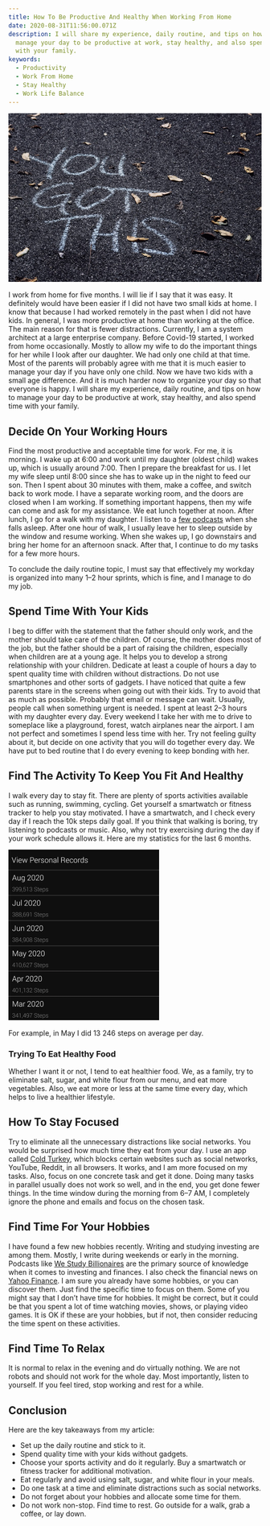```yaml
---
title: How To Be Productive And Healthy When Working From Home
date: 2020-08-31T11:56:00.071Z
description: I will share my experience, daily routine, and tips on how to
  manage your day to be productive at work, stay healthy, and also spend time
  with your family.
keywords:
  - Productivity
  - Work From Home
  - Stay Healthy
  - Work Life Balance
---
```

![Photo by [sydney Rae](https://unsplash.com/@srz?utm_source=medium&utm_medium=referral) on [Unsplash](https://unsplash.com?utm_source=medium&utm_medium=referral)](you-got-this.jpg)

I work from home for five months. I will lie if I say that it was easy. It definitely would have been easier if I did not have two small kids at home. I know that because I had worked remotely in the past when I did not have kids. In general, I was more productive at home than working at the office. The main reason for that is fewer distractions. Currently, I am a system architect at a large enterprise company. Before Covid-19 started, I worked from home occasionally. Mostly to allow my wife to do the important things for her while I look after our daughter. We had only one child at that time. Most of the parents will probably agree with me that it is much easier to manage your day if you have only one child. Now we have two kids with a small age difference. And it is much harder now to organize your day so that everyone is happy. I will share my experience, daily routine, and tips on how to manage your day to be productive at work, stay healthy, and also spend time with your family.

## Decide On Your Working Hours

Find the most productive and acceptable time for work. For me, it is morning. I wake up at 6:00 and work until my daughter (oldest child) wakes up, which is usually around 7:00. Then I prepare the breakfast for us. I let my wife sleep until 8:00 since she has to wake up in the night to feed our son. Then I spent about 30 minutes with them, make a coffee, and switch back to work mode. I have a separate working room, and the doors are closed when I am working. If something important happens, then my wife can come and ask for my assistance. We eat lunch together at noon. After lunch, I go for a walk with my daughter. I listen to a [few podcasts](https://www.viktorstelle.com/blog/podcasts-that-i-recommend-listening-to/) when she falls asleep. After one hour of walk, I usually leave her to sleep outside by the window and resume working. When she wakes up, I go downstairs and bring her home for an afternoon snack. After that, I continue to do my tasks for a few more hours.

To conclude the daily routine topic, I must say that effectively my workday is organized into many 1–2 hour sprints, which is fine, and I manage to do my job.

## Spend Time With Your Kids

I beg to differ with the statement that the father should only work, and the mother should take care of the children. Of course, the mother does most of the job, but the father should be a part of raising the children, especially when children are at a young age. It helps you to develop a strong relationship with your children. Dedicate at least a couple of hours a day to spent quality time with children without distractions. Do not use smartphones and other sorts of gadgets. I have noticed that quite a few parents stare in the screens when going out with their kids. Try to avoid that as much as possible. Probably that email or message can wait. Usually, people call when something urgent is needed. I spent at least 2–3 hours with my daughter every day. Every weekend I take her with me to drive to someplace like a playground, forest, watch airplanes near the airport. I am not perfect and sometimes I spend less time with her. Try not feeling guilty about it, but decide on one activity that you will do together every day. We have put to bed routine that I do every evening to keep bonding with her.

## Find The Activity To Keep You Fit And Healthy

I walk every day to stay fit. There are plenty of sports activities available such as running, swimming, cycling. Get yourself a smartwatch or fitness tracker to help you stay motivated. I have a smartwatch, and I check every day if I reach the 10k steps daily goal. If you think that walking is boring, try listening to podcasts or music. Also, why not try exercising during the day if your work schedule allows it. Here are my statistics for the last 6 months.

![Garmin Smartwatch Step Count](step-count-small.jpg)

For example, in May I did 13 246 steps on average per day.

### Trying To Eat Healthy Food

Whether I want it or not, I tend to eat healthier food. We, as a family, try to eliminate salt, sugar, and white flour from our menu, and eat more vegetables. Also, we eat more or less at the same time every day, which helps to live a healthier lifestyle.

## How To Stay Focused

Try to eliminate all the unnecessary distractions like social networks. You would be surprised how much time they eat from your day. I use an app called [Cold Turkey](https://getcoldturkey.com/), which blocks certain websites such as social networks, YouTube, Reddit, in all browsers. It works, and I am more focused on my tasks. Also, focus on one concrete task and get it done. Doing many tasks in parallel usually does not work so well, and in the end, you get done fewer things. In the time window during the morning from 6–7 AM, I completely ignore the phone and emails and focus on the chosen task.

## Find Time For Your Hobbies

I have found a few new hobbies recently. Writing and studying investing are among them. Mostly, I write during weekends or early in the morning. Podcasts like [We Study Billionaires](https://www.theinvestorspodcast.com/we-study-billionaires/) are the primary source of knowledge when it comes to investing and finances. I also check the financial news on [Yahoo Finance](https://finance.yahoo.com/). I am sure you already have some hobbies, or you can discover them. Just find the specific time to focus on them. Some of you might say that I don’t have time for hobbies. It might be correct, but it could be that you spent a lot of time watching movies, shows, or playing video games. It is OK if these are your hobbies, but if not, then consider reducing the time spent on these activities.

## Find Time To Relax

It is normal to relax in the evening and do virtually nothing. We are not robots and should not work for the whole day. Most importantly, listen to yourself. If you feel tired, stop working and rest for a while.

## Conclusion

Here are the key takeaways from my article:

* Set up the daily routine and stick to it.
* Spend quality time with your kids without gadgets.
* Choose your sports activity and do it regularly. Buy a smartwatch or fitness tracker for additional motivation.
* Eat regularly and avoid using salt, sugar, and white flour in your meals.
* Do one task at a time and eliminate distractions such as social networks.
* Do not forget about your hobbies and allocate some time for them.
* Do not work non-stop. Find time to rest. Go outside for a walk, grab a coffee, or lay down.